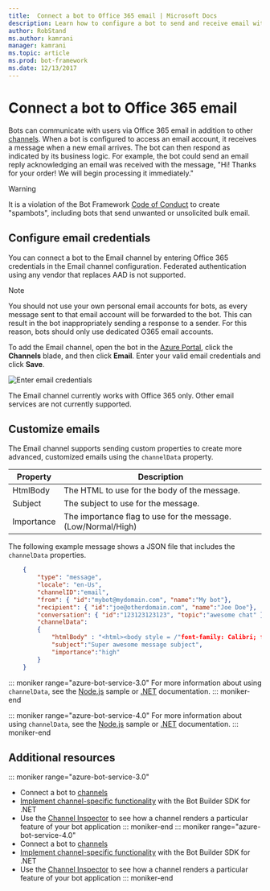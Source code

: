 ```yaml
---
title:  Connect a bot to Office 365 email | Microsoft Docs
description: Learn how to configure a bot to send and receive email with Office 365.
author: RobStand
ms.author: kamrani
manager: kamrani
ms.topic: article
ms.prod: bot-framework
ms.date: 12/13/2017
---
```

# Connect a bot to Office 365 email

Bots can communicate with users via Office 365 email in addition to other [channels](~/bot-service-manage-channels.md). When a bot is configured to access an email account, it receives a message when a new email arrives. The bot can then respond as indicated by its business logic. For example, the bot could send an email reply acknowledging an email was received with the message, "Hi! Thanks for your order! We will begin processing it immediately."

> [!WARNING]
> It is a violation of the Bot Framework [Code of Conduct](https://www.botframework.com/Content/Microsoft-Bot-Framework-Preview-Online-Services-Agreement.htm) to create "spambots", including bots that send unwanted or unsolicited bulk email.

## Configure email credentials

You can connect a bot to the Email channel by entering Office 365 credentials in the Email channel configuration.
Federated authentication using any vendor that replaces AAD is not supported.

> [!NOTE]
> You should not use your own personal email accounts for bots, as every message sent to that email account will be forwarded to the bot. This can result in the bot inappropriately sending a response to a sender. For this reason, bots should only use dedicated O365 email accounts.

To add the Email channel, open the bot in the [Azure Portal](https://portal.azure.com/), click the **Channels** blade, and then click **Email**. Enter your valid email credentials and click **Save**.

![Enter email credentials](~/media/bot-service-channel-connect-email/bot-service-channel-connect-email-credentials.png)

The Email channel currently works with Office 365 only. Other email services are not currently supported.

## Customize emails

The Email channel supports sending custom properties to create more advanced, customized emails using the `channelData` property.

| Property | Description |
|---------|  -----|
| HtmlBody   | The HTML to use for the body of the message. |
| Subject    | The subject to use for the message.|
| Importance | The importance flag to use for the message.(Low/Normal/High) |

The following example message shows a JSON file that includes the `channelData` properties.

```json
    {
        "type": "message",
        "locale": "en-Us",
        "channelID":"email",
        "from": { "id":"mybot@mydomain.com", "name":"My bot"},
        "recipient": { "id":"joe@otherdomain.com", "name":"Joe Doe"},
        "conversation": { "id":"123123123123", "topic":"awesome chat" },
        "channelData":
        {
            "htmlBody" : "<html><body style = /"font-family: Calibri; font-size: 11pt;/" >This is more than awesome</body></html>",
            "subject":"Super awesome message subject",
            "importance":"high"
        }
    }
```

::: moniker range="azure-bot-service-3.0"
For more information about using `channelData`, see the [Node.js](https://github.com/Microsoft/BotBuilder-Samples/tree/master/Node/core-ChannelData) sample or [.NET](~/dotnet/bot-builder-dotnet-channeldata.md) documentation.
::: moniker-end

::: moniker range="azure-bot-service-4.0"
For more information about using `channelData`, see the [Node.js](https://github.com/Microsoft/BotBuilder-Samples/tree/master/Node/core-ChannelData) sample or [.NET](~/v4sdk/bot-builder-channeldata.md) documentation.
::: moniker-end

## Additional resources

<!-- Put whole list in monikers, even though it's just the second item that needs to be different. -->
::: moniker range="azure-bot-service-3.0"
* Connect a bot to [channels](~/bot-service-manage-channels.md)
* [Implement channel-specific functionality](dotnet/bot-builder-dotnet-channeldata.md) with the Bot Builder SDK for .NET
* Use the [Channel Inspector](bot-service-channel-inspector.md) to see how a channel renders a particular feature of your bot application
::: moniker-end
::: moniker range="azure-bot-service-4.0"
* Connect a bot to [channels](~/bot-service-manage-channels.md)
* [Implement channel-specific functionality](~/v4sdk/bot-builder-channeldata.md) with the Bot Builder SDK for .NET
* Use the [Channel Inspector](bot-service-channel-inspector.md) to see how a channel renders a particular feature of your bot application
::: moniker-end

